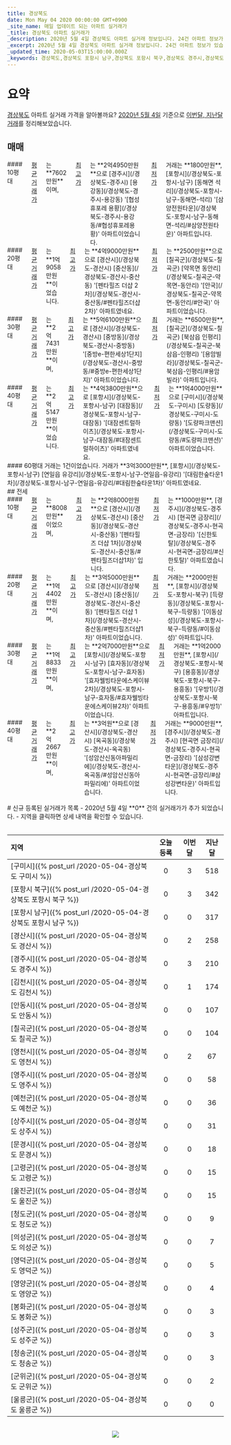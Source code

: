 ```yaml
---
title: 경상북도
date: Mon May 04 2020 00:00:00 GMT+0900
_site_name: 매일 업데이트 되는 아파트 실거래가
_title: 경상북도 아파트 실거래가
_description: 2020년 5월 4일 경상북도 아파트 실거래 정보입니다. 24건 아파트 정보가 있습니다.
_excerpt: 2020년 5월 4일 경상북도 아파트 실거래 정보입니다. 24건 아파트 정보가 있습니다.
_updated_time: 2020-05-03T15:00:00.000Z
_keywords: 경상북도,경상북도 포항시 남구,경상북도 포항시 북구,경상북도 경주시,경상북도 김천시,경상북도 안동시,경상북도 구미시,경상북도 영주시,경상북도 영천시,경상북도 상주시,경상북도 문경시,경상북도 경산시,경상북도 군위군,경상북도 의성군,경상북도 청송군,경상북도 영양군,경상북도 영덕군,경상북도 청도군,경상북도 고령군,경상북도 성주군,경상북도 칠곡군,경상북도 예천군,경상북도 봉화군,경상북도 울진군,경상북도 울릉군
---
```



# 요약
<ins>경상북도</ins> 아파트 실거래 가격을 알아볼까요? <ins>2020년 5월 4일</ins> 기준으로 <ins>이번달, 지난달 거래</ins>를 정리해보았습니다.

## 매매
<div class="container">
<div class="six columns" markdown="1">
#### 10평대
<ins>평균 거래가</ins>는 **7602만원**이며, <ins>최고가</ins>는 **2억4950만원**으로 [경주시](/경상북도-경주시) [용강동](/경상북도-경주시-용강동) '[협성휴포레 용황](/경상북도-경주시-용강동/#협성휴포레용황)' 아파트이었습니다. <ins>최저가</ins> 거래는 **1800만원**, [포항시](/경상북도-포항시-남구) [동해면 석리](/경상북도-포항시-남구-동해면-석리) '[삼양전원타운](/경상북도-포항시-남구-동해면-석리/#삼양전원타운)' 아파트입니다.
</div>
<div class="six columns" markdown="1">
#### 20평대
<ins>평균 거래가</ins>는 **1억9058만원**이었습니다. <ins>최고가</ins>는 **4억9000만원**으로 [경산시](/경상북도-경산시) [중산동](/경상북도-경산시-중산동) '[펜타힐즈 더샵 2차](/경상북도-경산시-중산동/#펜타힐즈더샵2차)' 아파트였네요. <ins>최저가</ins>는 **2500만원**으로 [칠곡군](/경상북도-칠곡군) [약목면 동안리](/경상북도-칠곡군-약목면-동안리) '[안국](/경상북도-칠곡군-약목면-동안리/#안국)' 아파트이었습니다.
</div>
</div>
<div class="container">
<div class="six columns" markdown="1">
#### 30평대
<ins>평균 거래가</ins>는 **2억7431만원**이며, <ins>최고가</ins>는 **5억6100만원**으로 [경산시](/경상북도-경산시) [중방동](/경상북도-경산시-중방동) '[중방e-편한세상1단지](/경상북도-경산시-중방동/#중방e-편한세상1단지)' 아파트이었습니다. <ins>최저가</ins> 거래는 **6500만원**, [칠곡군](/경상북도-칠곡군) [북삼읍 인평리](/경상북도-칠곡군-북삼읍-인평리) '[용암빌라](/경상북도-칠곡군-북삼읍-인평리/#용암빌라)' 아파트입니다.
</div>
<div class="six columns" markdown="1">
#### 40평대
<ins>평균 거래가</ins>는 **2억5147만원**이었습니다. <ins>최고가</ins>는 **4억3800만원**으로 [포항시](/경상북도-포항시-남구) [대잠동](/경상북도-포항시-남구-대잠동) '[대잠센트럴하이츠](/경상북도-포항시-남구-대잠동/#대잠센트럴하이츠)' 아파트였네요. <ins>최저가</ins>는 **1억4000만원**으로 [구미시](/경상북도-구미시) [도량동](/경상북도-구미시-도량동) '[도량파크맨션](/경상북도-구미시-도량동/#도량파크맨션)' 아파트이었습니다.
</div>
</div>
<div class="container">
<div class="twelve columns" markdown="1">
#### 60평대
거래는 1건이었습니다. 거래가 **3억3000만원**, [포항시](/경상북도-포항시-남구) [연일읍 유강리](/경상북도-포항시-남구-연일읍-유강리) '[대림한숲타운1차](/경상북도-포항시-남구-연일읍-유강리/#대림한숲타운1차)' 아파트였네요.
</div>
</div>
## 전세
<div class="container">
<div class="six columns" markdown="1">
#### 10평대
<ins>평균 거래가</ins>는 **8008만원**이었으며, <ins>최고가</ins>는 **2억8000만원**으로 [경산시](/경상북도-경산시) [중산동](/경상북도-경산시-중산동) '[펜타힐즈 더샵 1차](/경상북도-경산시-중산동/#펜타힐즈더샵1차)' 입니다. <ins>최저가</ins>는 **1000만원**, [경주시](/경상북도-경주시) [현곡면 금장리](/경상북도-경주시-현곡면-금장리) '[신한토탈](/경상북도-경주시-현곡면-금장리/#신한토탈)' 아파트였습니다.
</div>
<div class="six columns" markdown="1">
#### 20평대
<ins>평균 거래가</ins>는 **1억4402만원**이며, <ins>최고가</ins>는 **3억5000만원**으로 [경산시](/경상북도-경산시) [중산동](/경상북도-경산시-중산동) '[펜타힐즈 더샵 1차](/경상북도-경산시-중산동/#펜타힐즈더샵1차)' 아파트이었습니다. <ins>최저가</ins> 거래는 **2000만원**, [포항시](/경상북도-포항시-북구) [득량동](/경상북도-포항시-북구-득량동) '[이동삼성](/경상북도-포항시-북구-득량동/#이동삼성)' 아파트입니다.
</div>
</div>
<div class="container">
<div class="six columns" markdown="1">
#### 30평대
<ins>평균 거래가</ins>는 **1억8833만원**이며, <ins>최고가</ins>는 **2억7000만원**으로 [포항시](/경상북도-포항시-남구) [효자동](/경상북도-포항시-남구-효자동) '[효자웰빙타운에스케이뷰2차](/경상북도-포항시-남구-효자동/#효자웰빙타운에스케이뷰2차)' 아파트이었습니다. <ins>최저가</ins> 거래는 **1억2000만원**, [포항시](/경상북도-포항시-북구) [용흥동](/경상북도-포항시-북구-용흥동) '[우방1](/경상북도-포항시-북구-용흥동/#우방1)' 아파트입니다.
</div>
<div class="six columns" markdown="1">
#### 40평대
<ins>평균 거래가</ins>는 **2억2667만원**이며, <ins>최고가</ins>는 **3억원**으로 [경산시](/경상북도-경산시) [옥곡동](/경상북도-경산시-옥곡동) '[성암산신동아파밀리에](/경상북도-경산시-옥곡동/#성암산신동아파밀리에)' 아파트이었습니다. <ins>최저가</ins> 거래는 **9000만원**, [경주시](/경상북도-경주시) [현곡면 금장리](/경상북도-경주시-현곡면-금장리) '[삼성강변타운](/경상북도-경주시-현곡면-금장리/#삼성강변타운)' 아파트입니다.
</div>
</div>


<br>
# 신규 등록된 실거래가 목록
- 2020년 5월 4일 **0** 건의 실거래가가 추가 되었습니다.
- 지역을 클릭하면 상세 내역을 확인할 수 있습니다.
<br><br>

| 지역 | 오늘 등록 | 이번달 | 지난달 |
|:---|:---:|:---:|:---:|
| [구미시]({% post_url /2020-05-04-경상북도 구미시 %}) | 0 | 3 | 518|
| [포항시 북구]({% post_url /2020-05-04-경상북도 포항시 북구 %}) | 0 | 3 | 342|
| [포항시 남구]({% post_url /2020-05-04-경상북도 포항시 남구 %}) | 0 | 0 | 317|
| [경산시]({% post_url /2020-05-04-경상북도 경산시 %}) | 0 | 2 | 258|
| [경주시]({% post_url /2020-05-04-경상북도 경주시 %}) | 0 | 3 | 210|
| [김천시]({% post_url /2020-05-04-경상북도 김천시 %}) | 0 | 1 | 174|
| [안동시]({% post_url /2020-05-04-경상북도 안동시 %}) | 0 | 0 | 107|
| [칠곡군]({% post_url /2020-05-04-경상북도 칠곡군 %}) | 0 | 0 | 104|
| [영천시]({% post_url /2020-05-04-경상북도 영천시 %}) | 0 | 2 | 67|
| [영주시]({% post_url /2020-05-04-경상북도 영주시 %}) | 0 | 0 | 58|
| [예천군]({% post_url /2020-05-04-경상북도 예천군 %}) | 0 | 0 | 36|
| [상주시]({% post_url /2020-05-04-경상북도 상주시 %}) | 0 | 0 | 31|
| [문경시]({% post_url /2020-05-04-경상북도 문경시 %}) | 0 | 0 | 18|
| [고령군]({% post_url /2020-05-04-경상북도 고령군 %}) | 0 | 0 | 15|
| [울진군]({% post_url /2020-05-04-경상북도 울진군 %}) | 0 | 0 | 15|
| [청도군]({% post_url /2020-05-04-경상북도 청도군 %}) | 0 | 0 | 9|
| [의성군]({% post_url /2020-05-04-경상북도 의성군 %}) | 0 | 0 | 7|
| [영덕군]({% post_url /2020-05-04-경상북도 영덕군 %}) | 0 | 0 | 5|
| [영양군]({% post_url /2020-05-04-경상북도 영양군 %}) | 0 | 0 | 4|
| [봉화군]({% post_url /2020-05-04-경상북도 봉화군 %}) | 0 | 0 | 3|
| [성주군]({% post_url /2020-05-04-경상북도 성주군 %}) | 0 | 0 | 3|
| [청송군]({% post_url /2020-05-04-경상북도 청송군 %}) | 0 | 0 | 3|
| [군위군]({% post_url /2020-05-04-경상북도 군위군 %}) | 0 | 0 | 2|
| [울릉군]({% post_url /2020-05-04-경상북도 울릉군 %}) | 0 | 0 | 0|

<p align="center"><br><img src="https://via.placeholder.com/700x120"><br></p>
